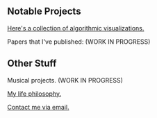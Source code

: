 ## Notable Projects

[Here's a collection of algorithmic visualizations.](https://deepdaydreams.github.io/algo-theory/) 

Papers that I've published: (WORK IN PROGRESS)

## Other Stuff

Musical projects. (WORK IN PROGRESS)

[My life philosophy.](https://deepdaydreams.github.io/philosophy/) 

[Contact me via email.](mailto:nicholaslai749@gmail.com)

